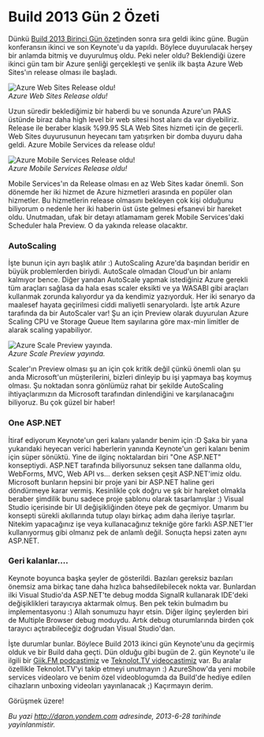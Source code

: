 # Build 2013 Gün 2 Özeti
Dünkü [Build 2013 Birinci Gün
özeti](http://daron.yondem.com/tr/post/Build_2013_Gun_1_Ozeti)nden sonra
sıra geldi ikinc güne. Bugün konferansın ikinci ve son Keynote'u da
yapıldı. Böylece duyurulacak herşey bir anlamda bitmiş ve duyurulmuş
oldu. Peki neler oldu? Beklendiği üzere ikinci gün tam bir Azure şenliği
gerçekleşti ve şenlik ilk başta Azure Web Sites'ın release olması ile
başladı.

![Azure Web Sites Release
oldu!](media/Build_2013_Gun_2_Ozeti/azure_web.jpg)\
*Azure Web Sites Release oldu!*

Uzun süredir beklediğimiz bir haberdi bu ve sonunda Azure'un PAAS
üstünde biraz daha high level bir web sitesi host alanı da var
diyebiliriz. Release ile beraber klasik %99.95 SLA Web Sites hizmeti
için de geçerli. Web Sites duyurusunun heyecanı tam yatışırken bir domba
duyuru daha geldi. Azure Mobile Services da release oldu!

![Azure Mobile Services Release
oldu!](media/Build_2013_Gun_2_Ozeti/azure_mobile.jpg)\
*Azure Mobile Services Release oldu!*

Mobile Services'ın da Release olması en az Web Sites kadar önemli. Son
dönemde her iki hizmet de Azure hizmetleri arasında en popüler olan
hizmetler. Bu hizmetlerin release olmasını bekleyen çok kişi olduğunu
biliyorum o nedenle her iki haberin üst üste gelmesi efsanevi bir
hareket oldu. Unutmadan, ufak bir detayı atlamamam gerek Mobile
Services'daki Scheduler hala Preview. O da yakında release olacaktır.

### AutoScaling

İşte bunun için ayrı başlık atılır :) AutoScaling Azure'da başından
beridir en büyük problemlerden biriydi. AutoScale olmadan Cloud'un bir
anlamı kalmıyor bence. Diğer yandan AutoScale yapmak istediğiniz Azure
gerekli tüm araçları sağlasa da hala esas scaler eksikti ve ya WASABI
gibi araçları kullanmak zorunda kalıyordur ya da kendimiz yazıyorduk.
Her iki senaryo da maalesef hayata geçirilmesi ciddi maliyetli
senaryolardı. İşte artık Azure tarafında da bir AutoScaler var! Şu an
için Preview olarak duyurulan Azure Scaling CPU ve Storage Queue Item
sayılarına göre max-min limitler de alarak scaling yapabiliyor.

![Azure Scale Preview
yayında.](media/Build_2013_Gun_2_Ozeti/azure_scale.jpg)\
*Azure Scale Preview yayında.*

Scaler'ın Preview olması şu an için çok kritik değil çünkü önemli olan
şu anda Microsoft'un müşterilerini, bizleri dinleyip bu işi yapmaya baş
koymuş olması. Şu noktadan sonra gönlümüz rahat bir şekilde AutoScaling
ihtiyaçlarımızın da Microsoft tarafından dinlendiğini ve karşılanacağını
biliyoruz. Bu çok güzel bir haber!

### One ASP.NET

İtiraf ediyorum Keynote'un geri kalanı yalandır benim için :D Şaka bir
yana yukarıdaki heyecan verici haberlerin yanında Keynote'un geri kalanı
benim için süper sönüktü. Yine de ilginç noktalardan biri "One ASP.NET"
konseptiydi. ASP.NET tarafında biliyorsunuz seksen tane dallanma oldu,
WebForms, MVC, Web API vs... derken seksen çeşit ASP.NET'imiz oldu.
Microsoft bunların hepsini bir proje yani bir ASP.NET haline geri
döndürmeye karar vermiş. Kesinlikle çok doğru ve şık bir hareket olmakla
beraber şimdilik bunu sadece proje şablonu olarak tasarlamışlar :)
Visual Studio içerisinde bir UI değişikliğinden öteye pek de geçmiyor.
Umarım bu konsepti sürekli akıllarında tutup olayı birkaç adım daha
ileriye taşırlar. Nitekim yapacağınız işe veya kullanacağınız tekniğe
göre farklı ASP.NET'ler kullanıyormuş gibi olmanız pek de anlamlı değil.
Sonuçta hepsi zaten aynı ASP.NET.

### Geri kalanlar....

Keynote boyunca başka şeyler de gösterildi. Bazıları gereksiz bazıları
önemsiz ama birkaç tane daha hızlıca bahsedilebilecek nokta var.
Bunlardan ilki Visual Studio'da ASP.NET'te debug modda SignalR
kullanarak IDE'deki değişiklikleri tarayıcıya aktarmak olmuş. Ben pek
tekin bulmadım bu implementasyonu :) Allah sonumuzu hayır etsin. Diğer
ilginç şeylerden biri de Multiple Browser debug moduydu. Artık debug
oturumlarında birden çok tarayıcı açtırabileceğiz doğrudan Visual
Studio'dan.

İşte durumlar bunlar. Böylece Build 2013 ikinci gün Keynote'unu da
geçirmiş olduk ve bir Build daha geçti. Dün olduğu gibi bugün de 2. gün
Keynote'u ile ilgili bir [Giik.FM podcastimiz](http://www.giik.fm) ve
[Teknolot.TV videocastimiz](http://www.teknolot.tv) var. Bu aralar
özellikle Teknolot.TV'yi takip etmeyi unutmayın :) AzureShow'da yeni
mobile services videolaro ve benim özel videoblogumda da Build'de hediye
edilen cihazların unboxing videoları yayınlanacak ;) Kaçırmayın derim.

Görüşmek üzere!



*Bu yazi http://daron.yondem.com adresinde, 2013-6-28 tarihinde yayinlanmistir.*
